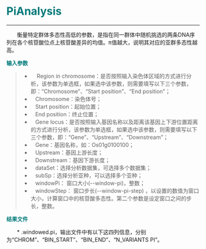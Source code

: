 # <font color="#007979">PiAnalysis</font>


---

&#160; &#160; &#160; &#160;衡量特定群体多态性高低的参数，是指在同一群体中随机挑选的两条DNA序列在各个核苷酸位点上核苷酸差异的均值。π值越大，说明其对应的亚群多态性越高。

**<font color="#007979">输入参数</font>**

> * &#160; &#160; Region in chromosome：是否按照输入染色体区域的方式进行分析，该参数为单选框，如果选中该参数，则需要填写以下三个参数，即：“Chromosome”、“Start position”、“End position”；
> * &#160; &#160;<label id='chromosome'>Chromosome：</label>染色体号；
> * &#160; &#160;<label id='start'>Start position：</label>起始位置；
> * &#160; &#160;<label id='end'>End position：</label>终止位置；
> * &#160; &#160;Gene locus：是否按照输入基因名称以及距离该基因上下游位置距离的方式进行分析，该参数为单选框，如果选中该参数，则需要填写以下三个参数，即：“Gene”、“Upstream”、“Downstream”；
> * &#160; &#160;<label id='gene'>Gene：</label>基因名称，如：Os01g0100100；
> * &#160; &#160;<label id='upstream'>Upstream：</label>基因上游长度；
> * &#160; &#160;<label id='downstream'>Downstream：</label>基因下游长度；
> * &#160; &#160;<label id='dataset'>dataSet：</label>选择分析数据集，可选择多个数据集；
> * &#160; &#160;<label id='subSp'>subSp：</label>选择分析亚种，可以选择多个亚种；
> * &#160; &#160;<label id='windowPi'>windowPi：</label> 窗口大小(--window-pi)，整数；
> * &#160; &#160;<label id='windowStep'>windowStep：</label> 窗口步长(--window-pi-step) ，以设置的数值为窗口大小，计算窗口中的核苷酸多态性。第二个参数是设定窗口之间的步长，整数。

**<font color="#007979">结果文件</font>**

&#160; &#160; &#160; &#160;* .windowed.pi，输出文件中有以下这四列信息，分别为“CHROM”、“BIN_START”、“BIN_END”、“N_VARIANTS PI”。

